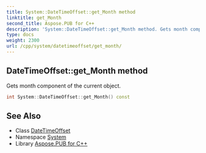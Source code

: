 ```yaml
---
title: System::DateTimeOffset::get_Month method
linktitle: get_Month
second_title: Aspose.PUB for C++
description: 'System::DateTimeOffset::get_Month method. Gets month component of the current object in C++.'
type: docs
weight: 2300
url: /cpp/system/datetimeoffset/get_month/
---
```

## DateTimeOffset::get_Month method


Gets month component of the current object.

```cpp
int System::DateTimeOffset::get_Month() const
```

## See Also

* Class [DateTimeOffset](../)
* Namespace [System](../../)
* Library [Aspose.PUB for C++](../../../)
